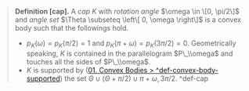 
 > 
 > **Definition \[cap\].** A *cap* $K$ with *rotation angle* $\omega \in \[0, \pi/2\]$ and *angle set* $\Theta \subseteq \left\[ 0, \omega \right\]$ is a convex body such that the followings hold.
 > 
 > * $p_K(\omega) = p_K(\pi/2) = 1$ and $p_K(\pi + \omega) = p_K(3\pi/2) = 0$. Geometrically speaking, $K$ is contained in the parallelogram $P\_\\omega$ and touches all the sides of $P\_\\omega$.
 > * $K$ is supported by ([01. Convex Bodies > ^def-convex-body-supported](../A1.%20Theory%20of%20Convex%20Curves%20and%20Bodies/01.%20Convex%20Bodies.md#def-convex-body-supported)) the set $\Theta \cup (\Theta + \pi/2) \cup {\pi + \omega, 3\pi/2}$.
 >   ^def-cap
